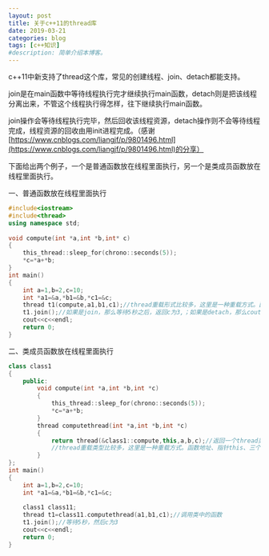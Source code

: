 ```yaml
---
layout: post
title: 关于c++11的thread库
date: 2019-03-21
categories: blog
tags: [c++知识]
#description: 简单介绍本博客。
---
```

c++11中新支持了thread这个库，常见的创建线程、join、detach都能支持。

join是在main函数中等待线程执行完才继续执行main函数，detach则是把该线程分离出来，不管这个线程执行得怎样，往下继续执行main函数。

join操作会等待线程执行完毕，然后回收该线程资源，detach操作则不会等待线程完成，线程资源的回收由用init进程完成。（感谢[https://www.cnblogs.com/liangjf/p/9801496.html](https://www.cnblogs.com/liangjf/p/9801496.html)的分享）

下面给出两个例子，一个是普通函数放在线程里面执行，另一个是类成员函数放在线程里面执行。

一、普通函数放在线程里面执行
```c++
#include<iostream>
#include<thread>
using namespace std;
 
void compute(int *a,int *b,int* c)
{
    this_thread::sleep_for(chrono::seconds(5));
    *c=*a+*b;
}
int main()
{
    int a=1,b=2,c=10;
    int *a1=&a,*b1=&b,*c1=&c;
    thread t1(compute,a1,b1,c1);//thread重载形式比较多，这里是一种重载方式。函数地址、三个参数
    t1.join();//如果是join，那么等待5秒之后，返回c为3,；如果是detach，那么cout不会等待5秒，而是输出c为10，然后结束main函数
    cout<<c<<endl;
    return 0;
}
```
  
二、类成员函数放在线程里面执行
```c++
class class1
{
    public:
        void compute(int *a,int *b,int *c) 
        {
            this_thread::sleep_for(chrono::seconds(5));
            *c=*a+*b;
        }
        thread computethread(int *a,int *b,int *c)
        {
            return thread(&class1::compute,this,a,b,c);//返回一个thread类型，创建完thread之后，就开始执行线程中的函数
            //thread重载类型比较多，这里是一种重载方式。函数地址、指针this、三个参数
        }
};
int main()
{
    int a=1,b=2,c=10;
    int *a1=&a,*b1=&b,*c1=&c;
     
    class1 class11;
    thread t1=class11.computethread(a1,b1,c1);//调用类中的函数
    t1.join();//等待5秒，然后c为3
    cout<<c<<endl;
    return 0;
}
```